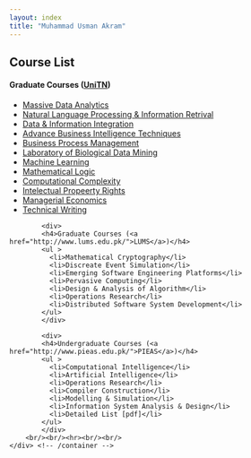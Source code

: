 ```yaml
---
layout: index
title: "Muhammad Usman Akram"
---
```


<div class="content" id="page">
    <div class="container">
		<section id="courses">
			<h1>Course List</h1>
			<div> 
			<h4>Graduate Courses (<a href="http://www.unitn.it/">UniTN</a>)</h4>
			<ul >
			  <li><a href="http://disi.unitn.it/~themis/courses/MassiveDataAnalytics/">Massive Data Analytics</a></li>
			  <li><a href="http://disi.unitn.it/moschitti/teaching.html">Natural Language Processing & Information Retrival </a></li>
			  <li><a href="http://disi.unitn.it/~velgias/dii/">Data & Information Integration</a></li>
			  <li><a href="http://disi.unitn.it/~brunato/ABIT/">Advance Business Intelligence Techniques</a></li>
			  <li><a href="http://base.liquidjournal.org/IC_Classes/#!event/10015">Business Process Management</a></li>
			  <li><a href="https://www.esse3.unitn.it/Guide/PaginaADErogata.do;jsessionid=E73EDB004CB10FD035C47C2ABF15E5C9.jvm_unitn_esse3web01?ad_er_id=2012*N0*N0*S1*29433*87821&ANNO_ACCADEMICO=2012&mostra_percorsi=S">Laboratory of Biological Data Mining</a></li>
			  <li><a href="http://disi.unitn.it/~passerini/teaching/2011-2012/MachineLearning/">Machine Learning</a></li>
			  <li><a href="http://disi.unitn.it/~ldkr/ml2012/">Mathematical Logic</a></li>
			  <li><a href="https://www.esse3.unitn.it/Guide/PaginaADErogata.do;jsessionid=E73EDB004CB10FD035C47C2ABF15E5C9.jvm_unitn_esse3web01?ad_er_id=2012*N0*N0*S1*28952*87817&ANNO_ACCADEMICO=2012&mostra_percorsi=S">Computational Complexity</a></li>
			  <li><a href="http://zeno.jus.unitn.it:8080/iplaw/">Intelectual Propeerty Rights</a></li>
			  <li><a href="http://riccaboni.weebly.com/courses.html">Managerial Economics</a></li>
			  <li><a href="https://www.esse3.unitn.it/Guide/PaginaADErogata.do;jsessionid=E73EDB004CB10FD035C47C2ABF15E5C9.jvm_unitn_esse3web01?ad_er_id=2012*N0*N0*M1*28964*87866&ANNO_ACCADEMICO=2012&mostra_percorsi=S">Technical Writing</a></li>
			</ul>
			</div>

			<div> 
			<h4>Graduate Courses (<a href="http://www.lums.edu.pk/">LUMS</a>)</h4>
			<ul >
			  <li>Mathematical Cryptography</li>
			  <li>Discreate Event Simulation</li>
			  <li>Emerging Software Engineering Platforms</li>
			  <li>Pervasive Computing</li>
			  <li>Design & Analysis of Algorithm</li>
			  <li>Operations Research</li>
			  <li>Distributed Software System Development</li>
			</ul>
			</div>

			<div> 
			<h4>Undergraduate Courses (<a href="http://www.pieas.edu.pk/">PIEAS</a>)</h4>
			<ul >
			  <li>Computational Intelligence</li>
			  <li>Artificial Intelligence</li>
			  <li>Operations Research</li>
			  <li>Compiler Construction</li>
			  <li>Modelling & Simulation</li>
			  <li>Information System Analysis & Design</li>
			  <li>Detailed List [pdf]</li>
			</ul>
			</div>
		<br/><br/><hr><br/><br/>
    </div> <!-- /container -->
</div>